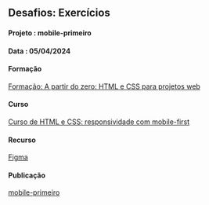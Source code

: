   ## Desafios: Exercícios
#### Projeto : mobile-primeiro
#### Data    : 05/04/2024

#### Formação
[Formação: A partir do zero: HTML e CSS para projetos web](https://cursos.alura.com.br/formacao-html-css)

#### Curso
[Curso de HTML e CSS: responsividade com mobile-first](https://cursos.alura.com.br/course/html-css-responsividade-mobile-first/task/105944)

#### Recurso
[Figma](https://www.figma.com/file/sSMbIqKaGBd66Y8roxTk2p/AluraBooks)

#### Publicação
[mobile-primeiro](https://mobile-primeiro.vercel.app/)
